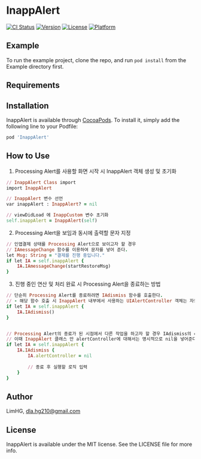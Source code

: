 # InappAlert

[![CI Status](https://img.shields.io/travis/LimHG/InappAlert.svg?style=flat)](https://travis-ci.org/LimHG/InappAlert)
[![Version](https://img.shields.io/cocoapods/v/InappAlert.svg?style=flat)](https://cocoapods.org/pods/InappAlert)
[![License](https://img.shields.io/cocoapods/l/InappAlert.svg?style=flat)](https://cocoapods.org/pods/InappAlert)
[![Platform](https://img.shields.io/cocoapods/p/InappAlert.svg?style=flat)](https://cocoapods.org/pods/InappAlert)

## Example

To run the example project, clone the repo, and run `pod install` from the Example directory first.

## Requirements

## Installation

InappAlert is available through [CocoaPods](https://cocoapods.org). To install
it, simply add the following line to your Podfile:

```ruby
pod 'InappAlert'
```

## How to Use

1. Processing Alert를 사용할 화면 시작 시 InappAlert 객체 생성 및 초기화
```ruby
// InappAlert Class import
import InappAlert

// InappAlert 변수 선언
var inappAlert : InappAlert? = nil

// viewDidLoad 에 InappCustom 변수 초기화
self.inappAlert = InappAlert(self)
```

2. Processing Alert을 보임과 동시에 출력할 문자 지정
```ruby
// 인앱결제 상태를 Processing Alert으로 보이고자 할 경우
// IAmessageChange 함수를 이용하여 문자를 넣어 준다. 
let Msg: String = "결제를 진행 중입니다."
if let IA = self.inappAlert {
    IA.IAmessageChange(startRestoreMsg)
}
```

3. 진행 중인 연산 및 처리 완료 시 Processing Alert을 종료하는 방법
```ruby
// 단순히 Processing Alert를 종료하려면 IAdismiss 함수를 호출한다. 
// - 해당 함수 호출 시 InappAlert 내부에서 사용하는 UIAlertController 객체는 자동으로 nil 처리 진행
if let IA = self.inappAlert {
    IA.IAdismiss()
}


// Processing Alert의 종료가 된 시점에서 다른 작업을 하고자 할 경우 IAdismiss의 completion을 이용한다.
// 이때 InappAlert 클래스 안 alertController에 대해서는 명시적으로 nil을 넣어준다.
if let IA = self.inappAlert {
    IA.IAdismiss {
        IA.alertController = nil
        
        // 종료 후 실행할 로직 입력
    }
}
```


## Author

LimHG, dla.hg210@gmail.com

## License

InappAlert is available under the MIT license. See the LICENSE file for more info.
